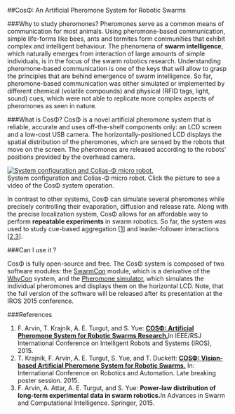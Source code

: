 ##CosΦ: An Artificial Pheromone System for Robotic Swarms

###Why to study pheromones?
Pheromones serve as a common means of communication for most animals.
Using pheromone-based communication, simple life-forms like bees, ants and termites form communities that exhibit complex and intelligent behaviour.
The phenomena of <b>swarm intelligence</b>, which naturally emerges from interaction of large amounts of simple individuals, is in the focus of the swarm robotics research.
Understanding pheromone-based communication is one of the keys that will allow to grasp the principles that are behind emergence of swarm intelligence.
So far, pheromone-based communication was either simulated or implemented by different chemical (volatile compounds) and physical (RFID tags, light, sound) cues, which were not able to replicate more complex aspects of pheromones as seen in nature. 

###What is CosΦ?
CosΦ is a novel artificial pheromone system that is reliable, accurate and uses off-the-shelf components only: an LCD screen and a low-cost USB camera.
The horizontally-positioned LCD displays the spatial distribution of the pheromones, which are sensed by the robots that move on the screen. 
The pheromones are released according to the robots' positions provided by the overhead camera.


[![System configuration and Colias-Φ micro robot.](https://raw.githubusercontent.com/wiki/gestom/CosPhi/images/arena.png)](https://www.youtube.com/watch?v=TkYbpEhDa58)<br/>
System configuration and Colias-Φ micro robot. Click the picture to see a video of the CosΦ system operation.

In contrast to other systems, CosΦ can simulate several pheromones while precisely controlling their evaporation, diffusion and release rate.
Along with the precise localization system, CosΦ allows for an affordable way to perform <b>repeatable experiments</b> in swarm robotics.
So far, the system was used to study cue-based aggregation [[1](#references)] and leader-follower interactions [[2,3](#references)].
  
###Can I use it ?

CosΦ is fully open-source and free.
The CosΦ system is composed of two software modules: the [SwarmCon](https://github.com/gestom/CosPhi/tree/master/Localization) module, which is a derivative of the [WhyCon](http://purl.org/robotics/whycon) system, and the [Pheromone simulator](https://github.com/gestom/CosPhi/tree/master/Pheromone), which simulates the individual pheromones and displays them on the horizontal LCD. Note, that the full version of the software will be released after its presentation at the IROS 2015 conference.

###References
1. F. Arvin, T. Krajník, A. E. Turgut, and S. Yue: <b>[COSΦ: Artificial Pheromone System for Robotic Swarms Research.](http://raw.githubusercontent.com/wiki/gestom/CosPhi/papers/2015_iros_pheromone.pdf)</b>In IEEE/RSJ International Conference on Intelligent Robots and Systems (IROS), 2015.
2. T. Krajnik, F. Arvin, A. E. Turgut, S. Yue, and T. Duckett: <b>[COSΦ: Vision-based Artificial Pheromone System for Robotic Swarms.](http://raw.githubusercontent.com/wiki/gestom/CosPhi/papers/2015_icralbp_pheromone.pdf)</b> In: International Conference on Robotics and Automation. Late breaking poster session. 2015. 
3. F. Arvin, A. Attar, A. E. Turgut, and S. Yue: <b>Power-law distribution of long-term experimental data in swarm robotics.</b>In Advances in Swarm and Computational Intelligence. Springer, 2015.

